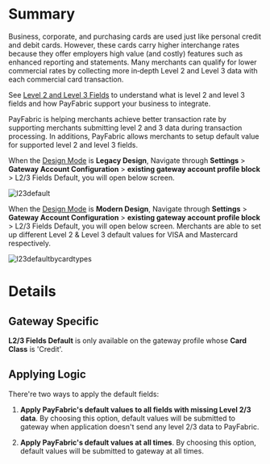﻿# Summary

Business, corporate, and purchasing cards are used just like personal credit and debit cards. However, these cards carry higher interchange rates because they offer employers high value (and costly) features such as enhanced reporting and statements. Many merchants can qualify for lower commercial rates by collecting more in‑depth Level 2 and Level 3 data with each commercial card transaction.

See [Level 2 and Level 3 Fields](https://github.com/PayFabric/APIs/blob/master/PayFabric/Sections/Level%202%20and%20Level%203%20Fields.md ) to understand what is level 2 and level 3 fields and how PayFabric support your business to integrate.

PayFabric is helping merchants achieve better transaction rate by supporting merchants submitting level 2 and 3 data during transaction processing. In additions, PayFabric allows merchants to setup default value for supported level 2 and level 3 fields. 

When the [Design Mode](PayFabric%20Settings.md#design-mode) is **Legacy Design**, Navigate through **Settings** > **Gateway Account Configuration** > **existing gateway account profile block** > L2/3 Fields Default, you will open below screen.

![l23default](https://raw.githubusercontent.com/PayFabric/Portal/master/PayFabric/Sections/Screenshots/L2%263%20Fields%20Default.png)

When the [Design Mode](PayFabric%20Settings.md#design-mode) is **Modern Design**, Navigate through **Settings** > **Gateway Account Configuration** > **existing gateway account profile block** > L2/3 Fields Default, you will open below screen. Merchants are able to set up different Level 2 & Level 3 default values for VISA and Mastercard respectively. 

![l23defaultbycardtypes](https://raw.githubusercontent.com/PayFabric/Portal/master/PayFabric/Sections/Screenshots/L2%263%20Fields%20Default%20by%20Card%20Types.png)

# Details

## Gateway Specific

**L2/3 Fields Default** is  only available on the gateway profile whose **Card Class** is 'Credit'. 

## Applying Logic

There're two ways to apply the default fields:

1. **Apply PayFabric's default values to all fields with missing Level 2/3 data**. By choosing this option, default values will be submitted to gateway when application doesn't send any level 2/3 data to PayFabric.

2. **Apply PayFabric's default values at all times**. By choosing this option, default values will be submitted to gateway at all times.

